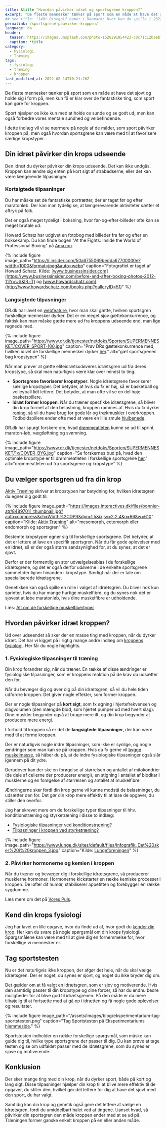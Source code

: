 ```yaml
---
title: &title "Hvordan påvirker idræt og sportsgrene kroppen?"
excerpt: "De fleste mennesker tænker på sport som en måde at have det sjovt og holde sig i form på, men kun få er klar over de fantastiske ting, som sport kan gøre for kroppen."
## seo_title: "140+ Discgolf baner i Danmark: Hvor kan du spille i 2022?"
permalink: /sportsgrene-paavirker-kroppen/
language: da
header:
  teaser: https://images.unsplash.com/photo-1528291954423-c0c71c12baeb?ixlib=rb-1.2.1&ixid=MnwxMjA3fDB8MHxzZWFyY2h8NzF8fHNwb3J0fGVufDB8MHwwfHw%3D&auto=format&fit=crop&h=300&w=400&q=10
  caption: *title
category:
  - Fysiologi
  - Træning
tags:
  - fysiologi
  - træning
  - kroppen
last_modified_at: 2022-08-14T10:21:26Z
---
```


De fleste mennesker tænker på sport som en måde at have det sjovt og holde sig i form på, men kun få er klar over de fantastiske ting, som sport kan gøre for kroppen.

Sport hjælper os ikke kun med at holde os sunde og se godt ud, men kan også forbedre vores mentale sundhed og velbefindende. 

I dette indlæg vil vi se nærmere på nogle af de måder, som sport påvirker kroppen på, men også hvordan sportsgrene kan være med til at favorisere særlige kropstyper.

## Din idræt påvirker din krops udseende

Den idræt du dyrker påvirker din krops udseende. Det kan ikke undgås. Kroppen kan ændre sig enten på kort sigt af strabadserne, eller det kan være længerende tilpasninger.

### Kortsigtede tilpasninger

Du har måske set de fantastiske portrætter, der er taget før og efter maratonløb. Der kan man tydelig se, at længerevarende aktiviteter sætter et aftryk på folk.

Det er også meget tydeligt i boksning, hvor før-og-efter-billeder ofte kan se meget brutale ud.

Howard Schatz har udgivet en fotobog med billeder fra før og efter en boksekamp. Du kan finde bogen "At the Fights: Inside the World of Professional Boxing" på [Amazon](https://www.amazon.com/At-Fights-Inside-Professional-Boxing/dp/1618930052).

{% include figure image_path="https://i.insider.com/50a6755069bedda67700000e?width=1000&format=jpeg&auto=webp" caption="Fotografiet er taget af Howard Schatz. Kilde: [www.businessinsider.com](https://www.businessinsider.com/before-and-after-boxing-photos-2012-11?r=US&IR=T) og [www.howardschatz.com](http://www.howardschatz.com/books.php?galleryID=51)" %}

### Langsigtede tilpasninger

DR.dk har lavet en [webfeature](https://www.dr.dk/sporten/webfeature/gaetsportsgren), hvor man skal gætte, hvilken sportsgren forskellige mennesker dyrker. Det er en meget sjov gættekonkurrence, og faktisk kan man måske gætte mere ud fra kroppens udseende end, man lige regnede med.

{% include figure image_path="https://www.dr.dk/tjenester/netdoks/Sporten/SUPERMENNESKET/COVER_SPORT-100.jpg" caption="Prøv DRs gættekonkurrence med, hvilken idræt de forskellige mennesker dyrker [her](https://www.dr.dk/sporten/webfeature/gaetsportsgren)." alt="gæt sportsgrenen bag kropstypen" %}

Når man prøver at gætte eliteidrætsudøveres idrætsgren ud fra deres kropstype, så skal man naturligvis være klar over mindst to ting.

- **Sportsgrene favoriserer kropstyper**. Nogle idrætsgrene favoriserer særlige kropstyper. Det betyder, at hvis du fx er høj, så er basketball og volleyball lidt lettere. Det betyder, at man ofte vil se en del høje basketspillere.
- **Idræt former kroppen**. Når du træner specfikke idrætsgrene, så bliver din krop formet af den belastning, kroppen rammes af. Hvis du fx dyrker [roning](/kondital-roning/), så vil du have brug for gode lår og trækmuskler i overkroppen. Fodboldspillere ender ofte med at være en lille smule [hjulbenede](https://www.legestue.net/bliver-man-hjulbenet-af-fodbold/).

DR.dk har spurgt forskere om, hvad [drømmeatleten](https://www.dr.dk/sporten/webfeature/forskernes-droemmeatleter) kunne se ud til sprint, maraton-løb, vægtløftning og svømning.

{% include figure image_path="https://www.dr.dk/tjenester/netdoks/Sporten/SUPERMENNESKET/1x/COVER_BYG.jpg" caption="Se forskernes bud på, hvad den optimale kropstype er til drømmeatleten i forskellige sportsgrene [her](https://www.dr.dk/sporten/webfeature/forskernes-droemmeatleter)." alt="drømmeatleten ud fra sportsgrene og kropstype" %}

## Du vælger sportsgren ud fra din krop

[Aktiv Træning](https://aktivtraening.dk/traening/se-den-perfekte-sport-til-din-kropstype) skriver at kropstypen har betydning for, hvilken idrætsgren du egner dig godt til.

{% include figure image_path="https://images.interactives.dk/files/bonnier-atr/84897011_thumbnail.jpg?auto=compress&ch=Width%2CDPR&dpr=1.5&ixjsv=2.2.4&q=66&w=610" caption="Kilde: [Aktiv Træning](https://aktivtraening.dk/traening/se-den-perfekte-sport-til-din-kropstype)" alt="mesomorph, ectomorph eller endomorph og sportsgren" %}

Bestemte kropstyper egner sig til forskellige sportsgrene. Det betyder, at det er lettere at lave en specifik sportsgren. Når du får gode oplevelser med en idræt, så er der også større sandsynlighed for, at du synes, at det er sjovt.

Derfor er der formentlig en stor udvælgelsesbias i de forskellige idrætsgrene, og det er også derfor udøverne i de enkelte sportsgrene sommetider ligner hinanden i kropstype. Særligt når der er tale om specialiserede idrætsgrene.

Genetikken kan også spille en rolle i valget af idrætsgren. Du bliver nok kun sprinter, hvis du har mange hurtige muskelfibre, og du synes nok det er sjovest at løbe maratonløb, hvis dine muskelfibre er udholdende.

Læs: [Alt om de forskellige muskelfibertyper](/muskelfibertyper/)

## Hvordan påvirker idræt kroppen?

Ud over udseendet så sker der en masse ting med kroppen, når du dyrker idræt. Det har vi kigget på i rigtig mange andre indlæg om [kroppens fysiologi](/fysiologi/). Her får du nogle highlights.

### 1. Fysiologiske tilpasninger til træning

Din krop forandrer sig, når du træner. En række af disse ændringer er fysiologiske tilpasninger, som er kroppens reaktion på de krav du udsætter den for.

Når du bevæger dig og øver dig på din idrætsgren, så vil du hele tiden udfordre kroppen. Det giver nogle effekter, som former kroppen.

Der er nogle tilpasninger på **kort sigt**, som fx øgning i hjertefrekvensen og slagvolumen (den mængde blod, som hjertet pumper ud med hvert slag). Dine muskler begynder også at bruge mere ilt, og din krop begynder at producere mere energi.

I forhold til kroppen så er det de **langsigtede tilpasninger**, der kan være med til at forme kroppen.

Der er naturligvis nogle indre tilpasninger, som ikke er synlige, og nogle ændringer som man kan se på kroppen. Hvis du fx gerne vil [bygge muskelmasse](/hypertrofi-metoder/), så håber du på, at de indre fysiologiske tilpasninger også slår igennem på dit ydre.

Derudover kan der ske en forøgelse af størrelsen og antallet af mitokondrier (de dele af cellerne der producerer energi), en stigning i antallet af blodkar i musklerne og en forøgelse af størrelsen og antallet af muskelfibre.

Ændringerne sker fordi din krop gerne vil kunne modstå de belastninger, du udsætter den for. Det gør din krop mere effektiv til at løse de opgaver, du stiller den overfor.

Jeg har skrevet mere om de forskellige typer tilpasninger til hhv. konditionstræning og styrketræning i disse to indlæg:

- [Fysiologiske tilpasninger ved konditionstræning?](/tilpasning-konditionstraening/)
- [Tilpasninger i kroppen ved styrketræning?](/fysiologiske-tilpasninger/)

{% include figure image_path="https://www.lunge.dk/sites/default/files/Infografik_Det%20sker%20i%20kroppen_3.jpg" caption="Kilde: [Lungeforeningen](https://www.lunge.dk/traening/viden-det-sker-i-kroppen-naar-du-traener)" %}

### 2. Påvirker hormonerne og kemien i kroppen

Når du træner og bevæger dig i forskellige idrætsgrene, så producerer musklerne hormoner. Hormonerne kickstarter en række kemiske processer i kroppen. De løfter dit humør, stabiliserer appetitten og forebygger en række sygdomme.

Læs mere om det på [Vores Puls](https://vorespuls.dk/kost-sundhed/artikler/motion-styrker-kroppens-kemi).

## Kend din krops fysiologi

Jeg har lavet en lille opgave, hvor du finde ud af, hvor godt du [kender din krop](/kend-din-krop/). Her kan du svare på nogle spørgsmål om din krops fysiologi. Spørgsmålene kan være med til at give dig en fornemmelse for, hvor forskellige vi mennesker er.

## Tag sportstesten

Nu er det naturligvis ikke kroppen, der afgør det hele, når du skal vælge idrætsgren. Der er noget, du synes er sjovt, og noget du ikke bryder dig om.

Det gælder om at få valgt en idrætsgren, som er sjov og motiverende. Hvis den samtidig passer til din kropstype og dine forcer, så har du endnu bedre muligheder for at blive god til idrætsgrenen. På den måde er du mere tilbøjelig til at fortsætte med at gå op i idrætten og få nogle gode oplevelser og resultater.

{% include figure image_path="/assets/images/blog/eksperimentarium-tag-sportstesten.png" caption="Tag Sportstesten på Eksperimentariums [hjemmeside](https://experimentarium.leadfamly.com/sportstesten)." %}

Sportstesten indholder en række forskellige spørgsmål, som måske kan guide dig til, hvilke type sportsgrene der passer til dig. Du kan prøve at tage testen og se om udfaldet passer med de idrætsgrene, som du synes er sjove og motiverende.

## Konklusion

Der sker mange ting med din krop, når du dyrker sport, både på kort og lang sigt. Disse tilpasninger hjælper din krop til at blive mere effektiv til de opgaver, du stiller den, hvilket gør det lettere for dig at have det sjovt med den sport, du har valgt.

Samtidig kan din krop og genetik også gøre det lettere at vælge en idrætsgren, fordi du umiddelbart halet ved at tingene. Uanset hvad, så påvirker din sportsgren den måde kroppen ender med at se ud på. Træningen former ganske enkelt kroppen på en eller anden måde.

